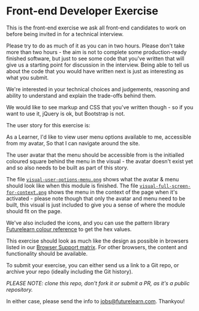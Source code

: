 Front-end Developer Exercise
============================

This is the front-end exercise we ask all front-end candidates to work on before being invited in for a technical interview.

Please try to do as much of it as you can in two hours. Please don't take more than two hours - the aim is not to complete some production-ready finished software, but just to see some code that you've written that will give us a starting point for discussion in the interview. Being able to tell us about the code that you would have written next is just as interesting as what you submit.

We're interested in your technical choices and judgements, reasoning and ability to understand and explain the trade-offs behind them.

We would like to see markup and CSS that you've written though - so if you want to use it, jQuery is ok, but Bootstrap is not.

The user story for this exercise is:

As a Learner,
I'd like to view user menu options available to me, accessible from my avatar,
So that I can navigate around the site.

The user avatar that the menu should be accessible from is the initialled coloured square behind the menu in the visual - the avatar doesn't exist yet and so also needs to be built as part of this story.

The file [`visual-user-options-menu.png`](visuals/visual-user-options-menu.png) shows what the avatar & menu should look like when this module is finished.
The file [`visual-full-screen-for-context.png`](visuals/visual-full-screen-for-context.png) shows the menu in the context of the page when it's activated - please note though that only the avatar and menu need to be built, this visual is just included to give you a sense of where the module should fit on the page.

We've also included the icons, and you can use the pattern library [Futurelearn colour reference](https://www.futurelearn.com/pattern-library/core-patterns/colours) to get the hex values.

This exercise should look as much like the design as possible in browsers listed in our [Browser Support matrix](https://about.futurelearn.com/browser-support/). For other browsers, the content and functionality should be available.

To submit your exercise, you can either send us a link to a Git repo, or archive your repo (ideally including the Git history).

*PLEASE NOTE: clone this repo, don't fork it or submit a PR, as it's a public repository.*

In either case, please send the info to [jobs@futurelearn.com](mailto:jobs@futurelearn.com). Thankyou!
